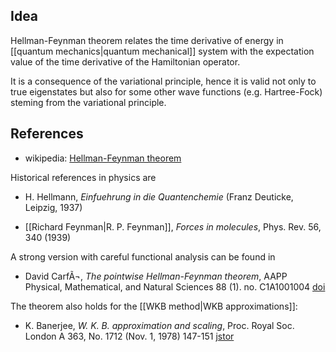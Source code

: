 ## Idea

Hellman-Feynman theorem relates the time derivative of energy in [[quantum mechanics|quantum mechanical]] system with the expectation value of the time derivative of the Hamiltonian operator.

It is a consequence of the variational principle, hence it is valid not only to true eigenstates but also for some other wave functions (e.g. Hartree-Fock) steming from the variational principle. 

## References

* wikipedia: [Hellman-Feynman theorem](http://en.wikipedia.org/wiki/Hellmann%E2%80%93Feynman_theorem)

Historical references in physics are

* H. Hellmann, _Einfuehrung in die Quantenchemie_ (Franz Deuticke, Leipzig, 1937)

* [[Richard Feynman|R. P. Feynman]], _Forces in molecules_, Phys. Rev. 56, 340 (1939)

A strong version with careful functional analysis can be found in

* David CarfÃ¬, _The pointwise Hellman-Feynman theorem_, AAPP Physical, Mathematical, and Natural Sciences 88 (1). no. C1A1001004 [doi](http://dx.doi.org/10.1478/C1A1001004)

The theorem also holds for the [[WKB method|WKB approximations]]:

*  K. Banerjee, _W. K. B. approximation and scaling_, Proc. Royal Soc. London A 363, No. 1712 (Nov. 1, 1978) 147-151
[jstor](http://www.jstor.org/stable/79720)